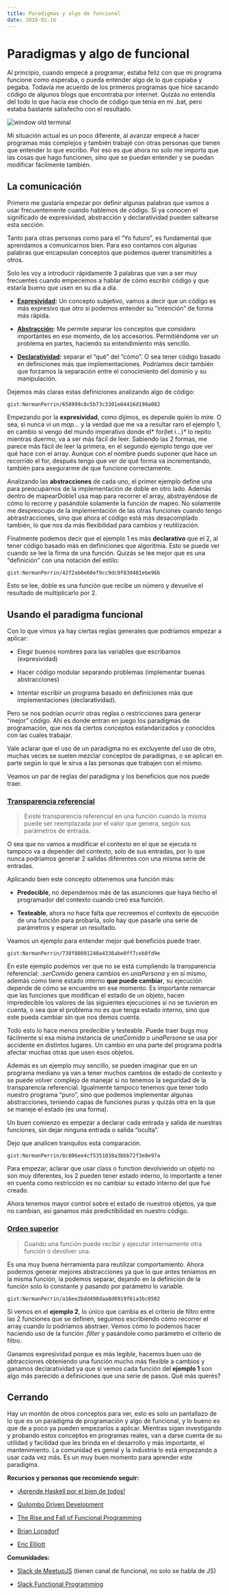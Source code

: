 ```yaml
---
title: Paradigmas y algo de funcional
date: 2018-02-16
---
```


# Paradigmas y algo de funcional

Al principio, cuando empecé a programar, estaba feliz con que mi programa funcione como esperaba, o pueda entender algo de lo que copiaba y pegaba. Todavía me acuerdo de los primeros programas que hice sacando código de algunos blogs que encontraba por internet. Quizás no entendía del todo lo que hacía ese choclo de código que tenía en mi .bat, pero estaba bastante satisfecho con el resultado.

![window old terminal](/img/tech-blog/tech-blog/window-bash.jpeg)

Mi situación actual es un poco diferente, al avanzar empecé a hacer programas más complejos y también trabajé con otras personas que tienen que entender lo que escribo. Por eso es que ahora no solo me importa que las cosas que hago funcionen, sino que se puedan entender y se puedan modificar fácilmente también.

## La comunicación

Primero me gustaría empezar por definir algunas palabras que vamos a usar frecuentemente cuando hablemos de código. Si ya conocen el significado de expresividad, abstracción y declaratividad pueden saltearse esta sección.

Tanto para otras personas como para el “Yo futuro”, es fundamental que aprendamos a comunicarnos bien. Para eso contamos con algunas palabras que encapsulan conceptos que podemos querer transmitirles a otros.

Solo les voy a introducir rápidamente 3 palabras que van a ser muy frecuentes cuando empecemos a hablar de cómo escribir código y que estaría bueno que usen en su día a día.

* **[Expresividad](http://wiki.uqbar.org/wiki/articles/expresividad.html):** Un concepto subjetivo, vamos a decir que un código es más expresivo que otro si podemos entender su “intención” de forma más rápida.

* **[Abstracción](http://wiki.uqbar.org/wiki/articles/abstraccion.html):** Me permite separar los conceptos que considero importantes en ese momento, de los accesorios. Permitiéndome ver un problema en partes, haciendo su entendimiento más sencillo.

* **[Declaratividad](http://wiki.uqbar.org/wiki/articles/declaratividad.html):** separar el “qué” del “cómo”. O sea tener código basado en definiciones más que implementaciones. Podríamos decir también que forzamos la separación entre el conocimiento del dominio y su manipulación.

Dejemos más claras estas definiciones analizando algo de código:

`gist:NormanPerrin/658999c8c5b73c3301e64416d198a082`

Empezando por la **expresividad**, como dijimos, es depende quién lo mire. O sea, si nunca vi un *map…* y la verdad que me va a resultar raro el ejemplo 1, en cambio si vengo del mundo imperativo donde el* for(let i…)* lo repito mientras duermo, va a ser más fácil de leer. Sabiendo las 2 formas, me parece más fácil de leer la primera, en el segundo ejemplo tengo que ver qué hace con el array. Aunque con el nombre puedo suponer que hace un recorrido el for, después tengo que ver de qué forma va incrementando, también para asegurarme de que funcione correctamente.

Analizando las **abstracciones** de cada uno, el primer ejemplo define una para preocuparnos de la implementación de doble en otro lado. Además dentro de mapearDoble1 usa map para recorrer el array, abstrayéndose de cómo lo recorre y pasándole solamente la función de mapeo. No solamente me despreocupo de la implementación de las otras funciones cuando tengo abtrastracciones, sino que ahora el código está más desacomplado también, lo que nos da más flexibilidad para cambios y reutilización.

Finalmente podemos decir que el ejemplo 1 es más **declarativo** que el 2, al tener código basado más en definiciones que algoritmia. Esto se puede ver cuando se lee la firma de una función. Quizás se lee mejor que es una “definición” con una notación del estilo:

`gist:NormanPerrin/42f2ab0e60ef9cc9dc0f83d481ebe96b`

Esto se lee, doble es una función que recibe un número y devuelve el resultado de multiplicarlo por 2.

## Usando el paradigma funcional

Con lo que vimos ya hay ciertas reglas generales que podríamos empezar a aplicar:

* Elegir buenos nombres para las variables que escribamos (expresividad)

* Hacer código modular separando problemas (implementar buenas abstracciones)

* Intentar escribir un programa basado en definiciones más que implementaciones (declaratividad).

Pero se nos podrían ocurrir otras reglas o restricciones para generar “mejor” código. Ahí es donde entran en juego los paradigmas de programación, que nos da ciertos conceptos estandarizados y conocidos con las cuales trabajar.

Vale aclarar que el uso de un paradigma no es excluyente del uso de otro, muchas veces se suelen mezclar conceptos de paradigmas, o se aplican en parte según lo que le sirva a las personas que trabajen con el mismo.

Veamos un par de reglas del paradigma y los beneficios que nos puede traer.

### [Transparencia referencial](http://wiki.uqbar.org/wiki/articles/transparencia-referencial--efecto-de-lado-y-asignacion-destructiva.html)
> Existe transparencia referencial en una función cuando la misma puede ser reemplazada por el valor que genera, según sus parámetros de entrada.

O sea que no vamos a modificar el contexto en el que se ejecuta ni tampoco va a depender del contexto, solo de sus entradas, por lo que nunca podríamos generar 2 salidas diferentes con una misma serie de entradas.

Aplicando bien este concepto obtenemos una función más:

* **Predecible**, no dependemos más de las asunciones que haya hecho el programador del contexto cuando creó esa función.

* **Testeable**, ahora no hace falta que recreemos el contexto de ejecución de una función para probarla, solo hay que pasarle una serie de parámetros y esperar un resultado.

Veamos un ejemplo para entender mejor qué beneficios puede traer.

`gist:NormanPerrin/738f80891240a4336abe0ff7ceb8fd9e`

En este ejemplo podemos ver que no se está cumpliendo la transparencia referencial: *.serComido* genera cambios en *unaPersona* y en sí mismo, además como tiene estado interno **que puede cambiar**, su ejecución depende de cómo se encuentre en ese momento. Es importante remarcar que las funciones que modifican el estado de un objeto, hacen impredecible los valores de las siguientes ejecuciones si no se tuvieron en cuenta, o sea que el problema no es que tenga estado interno, sino que este pueda cambiar sin que nos demos cuenta.

Todo esto lo hace menos predecible y testeable. Puede traer bugs muy fácilmente si esa misma instancia de *unaComida* o *unaPersona* se usa por accidente en distintos lugares. Un cambio en una parte del programa podría afectar muchas otras que usen esos objetos.

Además es un ejemplo muy sencillo, se pueden imaginar que en un programa mediano ya van a tener muchos cambios de estado de contexto y se puede volver complejo de manejar si no tenemos la seguridad de la transparencia referencial. Igualmente tampoco tenemos que tener todo nuestro programa “puro”, sino que podemos implementar algunas abstracciones, teniendo capas de funciones puras y quizás otra en la que se maneje el estado (es una forma).

Un buen comienzo es empezar a declarar cada entrada y salida de nuestras funciones, sin dejar ninguna entrada o salida “oculta”.

Dejo que analicen tranquilos esta comparación.

`gist:NormanPerrin/8c806ee4cf5351038a3bbb72f3e8e97a`

Para empezar, aclarar que usar class o function devolviendo un objeto no son muy diferentes, los 2 pueden tener estado interno, lo importante a tener en cuenta como restricción es no cambiar su estado interno del que fue creado.

Ahora tenemos mayor control sobre el estado de nuestros objetos, ya que no cambian, así ganamos más predictibilidad en nuestro código.

### [Orden superior](http://wiki.uqbar.org/wiki/articles/orden-superior.html)
> Cuando una función puede recibir y ejecutar internamente otra función o devolver una.

Es una muy buena herramienta para reutilizar comportamiento. Ahora podemos generar mejores abstracciones ya que lo que antes teníamos en la misma función, la podemos separar, dejando en la definición de la función solo lo constante y pasando por parámetro lo variable.

`gist:NormanPerrin/a16ee2bdd498daa8d0919f61a3bc0502`

Si vemos en el **ejemplo 2**, lo único que cambia es el criterio de filtro entre las 2 funciones que se definen, seguimos escribiendo cómo recorrer el array cuando lo podríamos abstraer. Vemos cómo lo podemos hacer haciendo uso de la función *.filter* y pasándole como parámetro el criterio de filtro.

Ganamos expresividad porque es más legible, hacemos buen uso de abtracciones obteniendo una función mucho más flexible a cambios y ganamos declaratividad ya que si vemos cada función del **ejemplo 1** son algo más parecido a definiciones que una serie de pasos. Qué más querés?

## Cerrando

Hay un montón de otros conceptos para ver, esto es solo un pantallazo de lo que es un paradigma de programación y algo de funcional, y lo bueno es que de a poco ya pueden empezarlos a aplicar. Mientras sigan investigando y probando estos conceptos en programas reales, van a darse cuenta de su utilidad y facilidad que les brinda en el desarrollo y más importante, el mantenimiento. La comunidad es genial y la industria lo está empezando a usar cada vez más. Es un muy buen momento para aprender este paradigma.

**Recursos y personas que recomiendo seguir:**

* [¡Aprende Haskell por el bien de todos!](http://aprendehaskell.es/main.html)

* [Quilombo Driven Development](https://www.youtube.com/channel/UCiAxxHXVLBwlW72EhZweX3Q)

* [The Rise and Fall of Funcional Programming](https://medium.com/javascript-scene/the-rise-and-fall-and-rise-of-functional-programming-composable-software-c2d91b424c8c)

* [Brian Lonsdorf](https://twitter.com/drboolean)

* [Eric Elliott](https://twitter.com/_ericelliott)

**Comunidades:**

* [Slack de MeetupJS](http://slack.meetupjs.com.ar) (tienen canal de funcional, no solo se habla de JS)

* [Slack Functional Programming](http://fpchat-invite.herokuapp.com)
